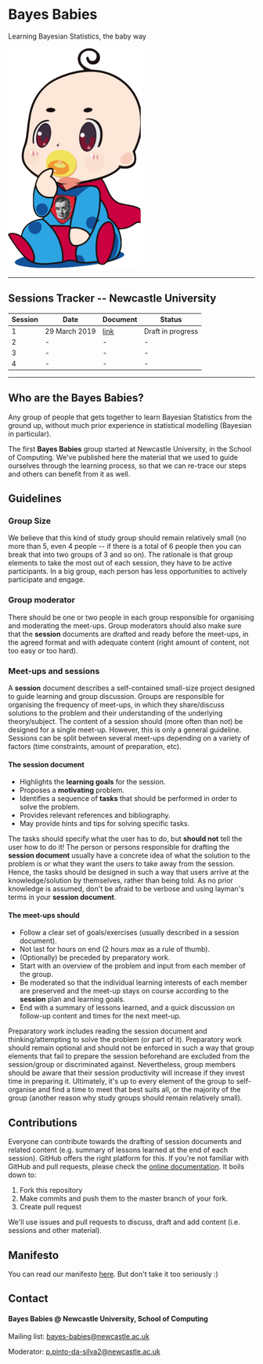 # Bayes Babies
Learning Bayesian Statistics, the baby way

<img src="sessions/images/bayes-babies.png" alt="A Bayesian baby" width="275"/>

---

## Sessions Tracker --  Newcastle University

| Session 	| Date          	| Document                                 	| Status            	|
|---------	|---------------	|------------------------------------------	|-------------------	|
| 1       	| 29 March 2019 	| [link](sessions/session1/session-1.adoc) 	| Draft in progress 	|
| 2       	| -             	| -                                        	|  -                 	|
| 3       	| -             	| -                                        	|  -                 	|
| 4       	| -             	| -                                        	|  -                 	|

---

## Who are the Bayes Babies?

Any group of people that gets together to learn Bayesian Statistics from the ground up, without much prior experience in statistical modelling (Bayesian in particular).

The first **Bayes Babies** group started at Newcastle University, in the School of Computing. We've published here the material that we used to guide ourselves through the learning process, so that we can re-trace our steps and others can benefit from it as well.

## Guidelines

### Group Size

We believe that this kind of study group should remain relatively small (no more than 5, even 4 people -- if there is a total of 6 people then you can break that into two groups of 3 and so on). The rationale is that group elements to take the most out of each session, they have to be active participants. In a big group, each person has less opportunities to actively participate and engage.

### Group moderator

There should be one or two people in each group responsible for organising and moderating the meet-ups. Group moderators should also make sure that the **session** documents are drafted and ready before the meet-ups, in the agreed format and with adequate content (right amount of content, not too easy or too hard).

### Meet-ups and sessions

A **session** document describes a self-contained small-size project designed to guide learning and group discussion. Groups are responsible for organising the frequency of meet-ups, in which they share/discuss solutions to the problem and their understanding of the underlying theory/subject. The content of a session should (more often than not) be designed for a single meet-up. However, this is only a general guideline. Sessions can be split between several meet-ups depending on a variety of factors (time constraints, amount of preparation, etc).

#### The session document

- Highlights the **learning goals** for the session.
- Proposes a **motivating** problem.
- Identifies a sequence of **tasks** that should be performed in order to solve the problem.
- Provides relevant references and bibliography.
- May provide hints and tips for solving specific tasks.

The tasks should specify what the user has to do, but **should not** tell the user how to do it! The person or persons responsible for drafting the **session document** usually have a concrete idea of what the solution to the problem is or what they want the users to take away from the session. Hence, the tasks should be designed in such a way that users arrive at the knowledge/solution by themselves, rather than being told. As no prior knowledge is assumed, don't be afraid to be verbose and using layman's terms in your **session document**.

#### The meet-ups should

- Follow a clear set of goals/exercises (usually described in a session document).
- Not last for hours on end (2 hours _max_ as a rule of thumb).
- (Optionally) be preceded by preparatory work.
- Start with an overview of the problem and input from each member of the group.
- Be moderated so that the individual learning interests of each member are preserved and the meet-up stays on course according to the **session** plan and learning goals.
- End with a summary of lessons learned, and a quick discussion on follow-up content and times for the next meet-up.

Preparatory work includes reading the session document and thinking/attempting to solve the problem (or part of it). Preparatory work should remain optional and should not be enforced in such a way that group elements that fail to prepare the session beforehand are excluded from the session/group or discriminated against. Nevertheless, group members should be aware that their session productivity will increase if they invest time in preparing it. Ultimately, it's up to every element of the group to self-organise and find a time to meet that best suits all, or the majority of the group (another reason why study groups should remain relatively small).

## Contributions

Everyone can contribute towards the drafting of session documents and related content (e.g. summary of lessons learned at the end of each session). GitHub offers the right platform for this. If you're not familiar with GitHub and pull requests, please check the [online documentation](https://help.github.com/en/articles/about-pull-requests). It boils down to:

1. Fork this repository
2. Make commits and push them to the master branch of your fork.
3. Create pull request

We'll use issues and pull requests to discuss, draft and add content (i.e. sessions and other material).

## Manifesto

You can read our manifesto [here](MANIFESTO.md). But don't take it too seriously :)

## Contact

#### Bayes Babies @ Newcastle University, School of Computing

Mailing list: bayes-babies@newcastle.ac.uk

Moderator: p.pinto-da-silva2@newcastle.ac.uk
